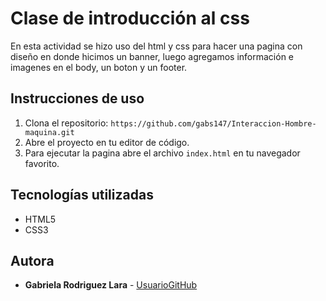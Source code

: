 # Clase de introducción al css

En esta actividad se hizo uso del html y css para hacer una pagina con diseño en donde hicimos un banner, luego agregamos información e imagenes en el body, un boton y un footer.

## Instrucciones de uso
1. Clona el repositorio: `https://github.com/gabs147/Interaccion-Hombre-maquina.git`
2. Abre el proyecto en tu editor de código.
3. Para ejecutar la pagina abre el archivo `index.html` en tu navegador favorito.

## Tecnologías utilizadas
- HTML5
- CSS3

## Autora
- **Gabriela Rodriguez Lara** - [UsuarioGitHub](https://github.com/gabs147?tab=overview&from=2025-07-01&to=2025-07-31)
